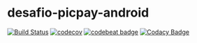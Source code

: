 # desafio-picpay-android
[![Build Status](https://travis-ci.org/pedrohfp/desafio-picpay-android.svg?branch=develop)](https://travis-ci.org/pedrohfp/desafio-picpay-android)
[![codecov](https://codecov.io/gh/pedrohfp/desafio-picpay-android/branch/master/graph/badge.svg)](https://codecov.io/gh/pedrohfp/desafio-picpay-android)
[![codebeat badge](https://codebeat.co/badges/ea0e601f-2c77-461d-893a-4a14154774a8)](https://codebeat.co/projects/github-com-pedrohfp-desafio-picpay-android-master)
[![Codacy Badge](https://api.codacy.com/project/badge/Grade/e28138972d364e2281eb90dfec2b1d80)](https://www.codacy.com/app/pedrohfp/desafio-picpay-android?utm_source=github.com&amp;utm_medium=referral&amp;utm_content=pedrohfp/desafio-picpay-android&amp;utm_campaign=Badge_Grade)
